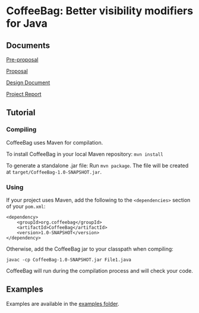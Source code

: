 # CoffeeBag: Better visibility modifiers for Java #

## Documents ##

[Pre-proposal](https://docs.google.com/document/d/1VbdeT52qQ6Lc27SXGpw_SCbBUz5aExhsh9eNKjL32RE/edit?usp=sharing)

[Proposal](https://docs.google.com/document/d/1M12hD6MdgVvwwoywW_ghVS-D0cci7WS2AN9XKKLX604/edit?usp=sharing)

[Design Document](https://docs.google.com/document/d/1jgYfXWYt1QIQuDhg2gwF4q13cHTlYnNsELAJd7IUf6E/edit?usp=sharing)

[Project Report](https://docs.google.com/document/d/1qFW4KRdD5IEZ9t9j3Z7XdpyMS7NVKR9nrZcZWHj91-M/edit?usp=sharing)

## Tutorial ##

### Compiling ###

CoffeeBag uses Maven for compilation.

To install CoffeeBag in your local Maven repository: `mvn install`

To generate a standalone .jar file: Run `mvn package`. The file will be created
at `target/CoffeeBag-1.0-SNAPSHOT.jar`.

### Using ###

If your project uses Maven, add the following to the `<dependencies>` section
of your `pom.xml`:


    <dependency>
    	<groupId>org.coffeebag</groupId>
    	<artifactId>CoffeeBag</artifactId>
    	<version>1.0-SNAPSHOT</version>
    </dependency>

Otherwise, add the CoffeeBag jar to your classpath when compiling:

	javac -cp CoffeeBag-1.0-SNAPSHOT.jar File1.java

CoffeeBag will run during the compilation process and will check your code.

## Examples ##

Examples are available in the [examples folder](Examples).
